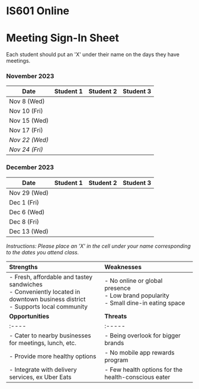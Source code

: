 # IS601 Online

# Meeting Sign-In Sheet

Each student should put an 'X' under their name on the days they have meetings.

### November 2023

| Date        | Student 1 | Student 2 | Student 3 |
|-------------|-----------|-----------|-----------|
| Nov 8 (Wed) |           |           |           |
| Nov 10 (Fri)|           |           |           |
| Nov 15 (Wed)|           |           |           |
| Nov 17 (Fri)|           |           |           |
| *Nov 22 (Wed)* |       |           |           |  <!-- Skipped for Thanksgiving -->
| *Nov 24 (Fri)* |       |           |           |  <!-- Skipped for Thanksgiving -->

### December 2023

| Date        | Student 1 | Student 2 | Student 3 |
|-------------|-----------|-----------|-----------|
| Nov 29 (Wed)|           |           |           |
| Dec 1 (Fri) |           |           |           |
| Dec 6 (Wed) |           |           |           |
| Dec 8 (Fri) |           |           |           |
| Dec 13 (Wed)|           |           |           |

*Instructions: Please place an 'X' in the cell under your name corresponding to the dates you attend class.*


| Strengths | Weaknesses |
| :----       | :----- |
|- Fresh, affordable and tastey sandwiches<br />- Conveniently located in downtown business district<br />- Supports local community | - No online or global presence<br />- Low brand popularity<br />- Small dine-in eating space |                                                    
| **Opportunities**                                      | **Threats**                                            |
| :----       | :----- |
|- Cater to nearby businesses for meetings, lunch, etc.  | - Being overlook for bigger brands                     |
|- Provide more healthy options                          | - No mobile app rewards program                        |
|- Integrate with delivery services, ex Uber Eats        | - Few health options for the health-conscious eater    |
